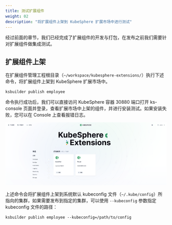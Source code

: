 ```yaml
---
title: 测试扩展组件
weight: 02
description: "将扩展组件上架到 KubeSphere 扩展市场中进行测试"
---
```


经过前面的章节，我们已经完成了扩展组件的开发与打包，在发布之前我们需要针对扩展组件做集成测试。

## 扩展组件上架

在扩展组件管理工程根目录（`~/workspace/kubesphere-extensions/`）执行下述命令，将扩展组件上架到 KubeSphere 扩展市场中。

```shell
ksbuilder publish employee
```

命令执行成功后，我们可以直接访问 KubeSphere 容器 30880 端口打开 ks-console 页面并登录，查看扩展市场中上架的组件，并进行安装测试。如果安装失败，您可以在 Console 上查看报错日志。

![](./kubesphere-extensions.png)

上述命令会将扩展组件上架到系统默认 kubeconfig 文件（`~/.kube/config`）所指向的集群，如果需要发布到指定的集群，可以使用 `--kubeconfig` 参数指定 kubeconfig 文件的路径：

```shell
ksbuilder publish employee --kubeconfig=/path/to/config
```